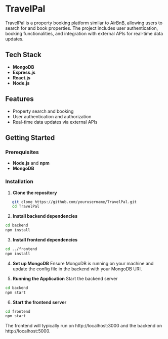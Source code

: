 # TravelPal

TravelPal is a property booking platform similar to AirBnB, allowing users to search for and book properties. The project includes user authentication, booking functionalities, and integration with external APIs for real-time data updates.

## Tech Stack

- **MongoDB**
- **Express.js**
- **React.js**
- **Node.js**

## Features

- Property search and booking
- User authentication and authorization
- Real-time data updates via external APIs


## Getting Started

### Prerequisites

- **Node.js** and **npm**
- **MongoDB**

### Installation

1. **Clone the repository**

```bash
   git clone https://github.com/yourusername/TravelPal.git
   cd TravelPal
```
2. **Install backend dependencies**
```bash
cd backend
npm install
```
3. **Install frontend dependencies**
```bash
cd ../frontend
npm install
```
4. **Set up MongoDB**
Ensure MongoDB is running on your machine and update the config file in the backend with your MongoDB URI.

5. **Running the Application**
Start the backend server
```bash
cd backend
npm start
```
6. **Start the frontend server**
```bash
cd frontend
npm start
```
The frontend will typically run on http://localhost:3000 and the backend on http://localhost:5000.

